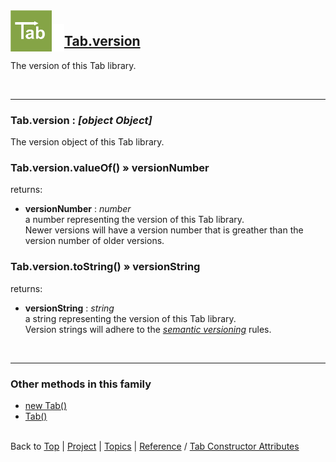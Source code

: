 <a name="top" ></a>

<img src="../img/tab-logo128.png" alt="Tab logo" align="left" style="float:left; margin-top:-22px;" height="66" /><img src="../img/1x1.png" align="left" style="float:left;" height="44" width="20" />
## [Tab.version][ref-tab.version]

The version of this Tab library.

<br />

---
### Tab.version : *[object Object]*

The version object of this Tab library.

### Tab.version.valueOf() » versionNumber

returns:
*   **versionNumber** : *number*  
    a number representing the version of this Tab library.  
    Newer versions will have a version number that is greather than the version number of older versions.

### Tab.version.toString() » versionString

returns:
*   **versionString** : *string*  
    a string representing the version of this Tab library.  
    Version strings will adhere to the [*semantic versioning*](http://semver.org/) rules.

<br />

---
### Other methods in this family

*   [new Tab()][ref-new-tab]
*   [Tab()][ref-tab]



<br /> Back to [Top] | [Project] | [Topics] | [Reference] / [Tab Constructor Attributes][ref-tab-constructor-attributes] <br />
<!-- ##### start of links ##### -->

[top]:       #top                        "back to the top of this page."
[project]:   /doc/project.md#the-project "back to the 'Project' section."
[topics]:    /doc/topics.md#topics       "back to the 'Topics' section."
[reference]: /doc/reference.md#reference "back to the 'Reference' section."



[topic-the-basics]:                              /doc/topics.md#the-basics                                  "more topics under 'The Basics'"
[topic-where-are-tabs-helping]:                  /doc/topics.md#where-are-tabs-helping                      "more topics under 'Where Are Tabs Helping?'"
[topic-where-are-tabs-lacking]:                  /doc/topics.md#where-are-tabs-lacking                      "more topics under 'Where Are Tabs Lacking?'"
[topic-advanced-topics]:                         /doc/topics.md#advanced-topics                             "more topics under 'Advanced Topics'"

[topic-a-basic-tab]:                             /doc/topics/a-basic-tab.md#top                             "A Basic Tab: creating and using a basic Tab object."
[topic-a-basic-callback]:                        /doc/topics/a-basic-callback.md#top                        "A Basic Callback: using a Tab object to handle callbacks."
[topic-a-basic-pipeline]:                        /doc/topics/a-basic-pipeline.md#top                        "A Basic Pipeline: using Tab objects for pipelining."
[topic-a-basic-stream]:                          /doc/topics/a-basic-stream.md#top                          "A Basic Stream: using a Tab object to work with sequence of data elements."
[topic-a-basic-promise]:                         /doc/topics/a-basic-promise.md#top                         "A Basic Promise: using a Tab object as a promise."
[topic-basic-lazy-evaluation]:                   /doc/topics/basic-lazy-evaluation.md#top                   "Basic Lazy Evaluation: using a Tab object for lazy evaluation."
[topic-basic-concurrent-computing]:              /doc/topics/basic-concurrent-computing.md#top              "Basic Concurrent Computing: using a Tab object to handle concurrent computing."

[topic-clean-function-signatures]:               /doc/topics/clean-function-signatures.md#top               "Clean Function Signatures: using function signatures without callbacks."
[topic-shallow-callback-nesting]:                /doc/topics/shallow-callback-nesting.md#top                "Shallow Callback Nesting: avoiding deeply nested functions."
[topic-top-down-control-flow]:                   /doc/topics/top-down-control-flow.md#top                   "Top-Down Control Flow: turning inverted control-flow back around."
[topic-predictable-execution-order]:             /doc/topics/predictable-execution-order.md#top             "Predictable Execution Order: avoiding issues with immediate callbacks."
[topic-modular-decomposition]:                   /doc/topics/modular-decomposition.md#top                   "Modular Decomposition:  ..."
[topic-aspect-oriented-programming]:             /doc/topics/aspect-oriented-programming.md#top             "Aspect Oriented Programming: ..."
[topic-exception-style-error-propagation]:       /doc/topics/exception-style-error-propagation.md#top       "Exception Style Error Propagation: letting errors propagate through a sequence of processing tabs."

[topic-debugging-asynchronous-events]:           /doc/topics/debugging-asynchronous-events.md#top           "Debugging Asynchronous Events: ..."

[topic-scheduling]:                              /doc/topics/scheduling.md#top                              "Scheduling: ..."
[topic-streaming-caching-queuing-collecting]:    /doc/topics/streaming-caching-queuing-collecting.md#top    "Streaming, Caching, Queuing, Collecting: ..."
[topic-extending-tab]:                           /doc/topics/extending-tab.md#top                           "Extending Tab: ..."



[ref-tab-object]:                    /doc/reference.md#tab-object                        "more attributes and methods under 'Tab Object'"
[ref-tab-constructor]:               /doc/reference.md#tab-constructor                   "more attributes and methods under 'Tab Constructor'"
[ref-tab-constructor-attributes]:    /doc/reference.md#tab-constructor-attributes        "more attributes under 'Tab Constructor Attributes'"
[ref-tab-constructor-methods]:       /doc/reference.md#tab-constructor-methods           "more methods under 'Tab Constructor Methods'"
[ref-tab-prototype-methods]:         /doc/reference.md#tab-prototype-methods             "more methods under 'Tab Prototype Methods'"
[ref-tab-instance-methods]:          /doc/reference.md#tab-instance-methods              "more methods under 'Tab Instance Methods'"
[ref-tab.schedulers-object]:         /doc/reference.md#tabschedulers-object              "more attributes and methods under 'Tab.Schedulers Object'"
[ref-tab.schedulers-attributes]:     /doc/reference.md#tabschedulers-attributes          "more attributes and methods under 'Tab.Schedulers Attributes'"
[ref-tab.schedulers-methods]:        /doc/reference.md#tabschedulers-methods             "more attributes and methods under 'Tab.Schedulers Methods'"
[ref-tab.x-object]:                  /doc/reference.md#tabx-object                       "more attributes and methods under 'Tab.X Object'"
[ref-tab.x-attributes]:              /doc/reference.md#tabx-attributes                   "more attributes and methods under 'Tab.X Attributes'"
[ref-tab.x-methods]:                 /doc/reference.md#tabx-methods                      "more attributes and methods under 'Tab.X Methods'"

[ref-new-tab]:                       /doc/reference/new-tab.md#top                       "new Tab(): construct a new tab, encapsulate a given tab if requested."
[ref-tab]:                           /doc/reference/tab.md#top                           "Tab(): convert to a tab, create a new tab if required."

[ref-tab.context]:                   /doc/reference/tab.context.md#top                   "Tab.context: the execution context for a processor function."
[ref-tab.version]:                   /doc/reference/tab.version.md#top                   "Tab.version: the version of this Tab library."

[ref-tab.construct]:                 /doc/reference/tab.construct.md#top                 "Tab.construct(): construct a new tab, encapsulate a given tab if requested."
[ref-tab.convert]:                   /doc/reference/tab.convert.md#top                   "Tab.convert(): convert to a tab, create a new tab if required."
[ref-tab.defer]:                     /doc/reference/tab.defer.md#top                     "Tab.defer(): create a function that uses a given tab to store another function's result."
[ref-tab.defer-fulfill]:             /doc/reference/tab.defer-fulfill.md#top             "Tab.deferFulfill(): create a function that updates the value of a given tab and silently blocks any further updates."
[ref-tab.defer-reject]:              /doc/reference/tab.defer-reject.md#top              "Tab.deferReject(): create a function that puts a given tab in the failed state and silently blocks any further updates."
[ref-tab.defer-return]:              /doc/reference/tab.defer-return.md#top              "Tab.deferReturn(): create a function that updates the value of a given tab."
[ref-tab.defer-settle]:              /doc/reference/tab.defer-settle.md#top              "Tab.deferSettle(): create a function that silently blocks any further updates for a given tab."
[ref-tab.defer-throw]:               /doc/reference/tab.defer-throw.md#top               "Tab.deferThrow(): create a function that puts a given tab in the failed state."
[ref-tab.defer-with]:                /doc/reference/tab.defer.md#top                     "Tab.deferWith(): create a function that uses a given tab to store another function's result, using the new function's subject as a first argument for the other function."
[ref-tab.is-tab]:                    /doc/reference/tab.is-tab.md#top                    "Tab.isTab(): was the given object created by this Tab constructor?"
[ref-tab.new-fulfill]:               /doc/reference/tab.new-fulfill.md#top               "Tab.newFulfill(): create a new tab that is initialized with a given value and silently block any further updates."
[ref-tab.new-reject]:                /doc/reference/tab.new-reject.md#top                "Tab.newReject(): create a new tab that is put in the failed state and silently block any further updates."
[ref-tab.new-return]:                /doc/reference/tab.new-return.md#top                "Tab.newReturn(): create a new tab that is initialized with a given value."
[ref-tab.new-settle]:                /doc/reference/tab.new-settle.md#top                "Tab.newSettle(): create a new tab and silently block any further updates."
[ref-tab.new-throw]:                 /doc/reference/tab.new-throw.md#top                 "Tab.newThrow(): create a new tab that is put in the failed state."

[ref-tab.prototype.cancel]:          /doc/reference/tab.prototype.cancel.md#top          "Tab.prototype.cancel(): cancel all subscriptions and all scheduled processors for this tab."
[ref-tab.prototype.do-return]:       /doc/reference/tab.prototype.do-return.md#top       "Tab.prototype.doReturn(): update the value of this tab (for ES3 environments)."
[ref-tab.prototype.do-throw]:        /doc/reference/tab.prototype.do-throw.md#top        "Tab.prototype.doThrow(): put this tab in the failed state (for ES3 environments)."
[ref-tab.prototype.fulfill]:         /doc/reference/tab.prototype.fulfill.md#top         "Tab.prototype.fulfill(): update the value of this tab and silently block any further updates."
[ref-tab.prototype.has-returned]:    /doc/reference/tab.prototype.has-returned.md#top    "Tab.prototype.hasReturned(): has this tab returned a value?"
[ref-tab.prototype.has-thrown]:      /doc/reference/tab.prototype.has-thrown.md#top      "Tab.prototype.hasThrown(): has this tab thrown an error?"
[ref-tab.prototype.is-cancelled]:    /doc/reference/tab.prototype.is-cancelled.md#top    "Tab.prototype.isCancelled(): are all subscriptions for this tab cancelled?"
[ref-tab.prototype.is-settled]:      /doc/reference/tab.prototype.is-settled.md#top      "Tab.prototype.isSettled(): are any further updates for this tab blocked?"
[ref-tab.prototype.on-cancelled]:    /doc/reference/tab.prototype.on-cancelled.md#top    "Tab.prototype.onCancelled(): execute a processor when this tab is cancelled."
[ref-tab.prototype.on-returned]:     /doc/reference/tab.prototype.on-returned.md#top     "Tab.prototype.onReturned(): execute a processor when this tab has returned a value."
[ref-tab.prototype.on-settled]:      /doc/reference/tab.prototype.on-settled.md#top      "Tab.prototype.onSettled(): execute a processor when this tab is settled."
[ref-tab.prototype.on-thrown]:       /doc/reference/tab.prototype.on-thrown.md#top       "Tab.prototype.onThrown(): execute a processor when this tab has thrown an error."
[ref-tab.prototype.reject]:          /doc/reference/tab.prototype.reject.md#top          "Tab.prototype.reject(): put this tab in the failed state and silently block any further updates."
[ref-tab.prototype.return]:          /doc/reference/tab.prototype.return.md#top          "Tab.prototype.return(): update the value of this tab."
[ref-tab.prototype.settle]:          /doc/reference/tab.prototype.settle.md#top          "Tab.prototype.settle(): silently block any further updates for this tab."
[ref-tab.prototype.throw]:           /doc/reference/tab.prototype.throw.md#top           "Tab.prototype.throw(): put this tab in the failed state."
[ref-tab.prototype.to-string]:       /doc/reference/tab.prototype.to-string.md#top       "Tab.prototype.toString(): get a string representation for this tab."
[ref-tab.prototype.value-of]:        /doc/reference/tab.prototype.value-of.md#top        "Tab.prototype.valueOf(): get the principal value of this tab."

[ref-tab.schedulers.tick]:           /doc/reference/tab.schedulers.tick.md#top           "Tab.Schedulers.es5: a sequence number incremented in every turn"

[ref-tab.schedulers.schedule-first]: /doc/reference/tab.schedulers.schedule-first.md#top "Tab.Schedulers.defer(): schedule a given callback before all other callbacks in the next turn."
[ref-tab.schedulers.schedule-last]:  /doc/reference/tab.schedulers.schedule-last.md#top  "Tab.Schedulers.defer(): schedule a given callback after all other callbacks."
[ref-tab.schedulers.schedule-next]:  /doc/reference/tab.schedulers.schedule-next.md#top  "Tab.Schedulers.notify(): schedule a given callback in the next turn."
[ref-tab.schedulers.schedule-now]:   /doc/reference/tab.schedulers.schedule-now.md#top   "Tab.Schedulers.subscribe(): call the callback immediately."

[ref-tab.x.es5]:                     /doc/reference/tab.x.es5.md#top                     "Tab.X.es5: is this library running in an ES5 environment?"

[ref-tab.x.defer]:                   /doc/reference/tab.x.defer.md#top                   "Tab.X.defer(): the basic method to create deferred functions."
[ref-tab.x.notify]:                  /doc/reference/tab.x.notify.md#top                  "Tab.X.notify(): the basic method to send notifications for a tab."
[ref-tab.x.subscribe]:               /doc/reference/tab.x.subscribe.md#top               "Tab.X.subscribe(): the basic method to subscribe to notifications from a tab."
